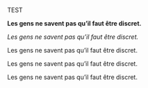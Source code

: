 ﻿TEST

**Les gens ne savent pas qu’il faut être discret.**

*Les gens ne savent pas qu’il faut être discret.*

Les gens ne savent pas qu’il faut être discret.

Les gens ne savent pas qu’il faut être discret.

Les gens ne savent pas qu’il faut être discret.


